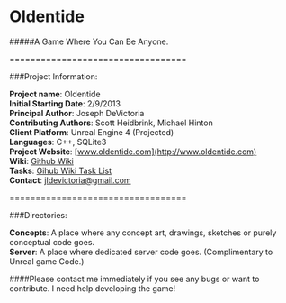 # Oldentide

#####A Game Where You Can Be Anyone.

==================================

###Project Information:

**Project name**: Oldentide<br>
**Initial Starting Date**: 2/9/2013<br>
**Principal Author**: Joseph DeVictoria<br>
**Contributing Authors**: Scott Heidbrink, Michael Hinton<br>
**Client Platform**: Unreal Engine 4 (Projected)<br>
**Languages**: C++, SQLite3<br>
**Project Website**: [www.oldentide.com](http://www.oldentide.com)<br>
**Wiki**: [Github Wiki](https://github.com/Oldentide/Oldentide/wiki)<br>
**Tasks**: [Gihub Wiki Task List](https://github.com/Oldentide/Oldentide/wiki/Tasks)<br>
**Contact**: jldevictoria@gmail.com

==================================

###Directories:

**Concepts**:  A place where any concept art, drawings, sketches or purely conceptual code goes.<br>
**Server**:    A place where dedicated server code goes. (Complimentary to Unreal game Code.)<br>

####Please contact me immediately if you see any bugs or want to contribute.  I need help developing the game!

